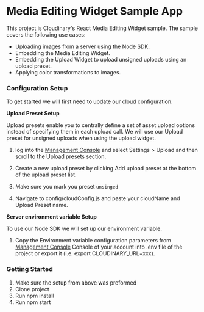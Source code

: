 # Media Editing Widget Sample App

This project is Cloudinary's React Media Editing Widget sample.
The sample covers the following use cases:

* Uploading images from a server using the Node SDK.
* Embedding the Media Editing Widget.
* Embedding the Upload Widget to upload unsigned uploads using an upload preset.
* Applying color transformations to images.

### Configuration Setup
To get started we will first need to update our cloud configuration.

**Upload Preset Setup**

Upload presets enable you to centrally define a set of asset upload options
instead of specifying them in each upload call. We will use our Upload preset
for unsigned uploads when using the upload widget.

1. log into the [Management Console](https://cloudinary.com/console) and select Settings > Upload and then scroll 
to the Upload presets section.

2. Create a new upload preset by clicking Add upload preset at the bottom of the upload preset list.

3. Make sure you mark you preset `unsinged`

4. Navigate to config/cloudConfig.js and paste your cloudName and Upload Preset name.

**Server environment variable Setup**

To use our Node SDK we will set up our environment variable.

1. Copy the Environment variable configuration parameters 
from [Management Console](https://cloudinary.com/console) Console of your account 
into .env file of the project or export it (i.e. export CLOUDINARY_URL=xxx).
 
### Getting Started

1. Make sure the setup from above was preformed
2. Clone project
3. Run npm install
4. Run npm start 
